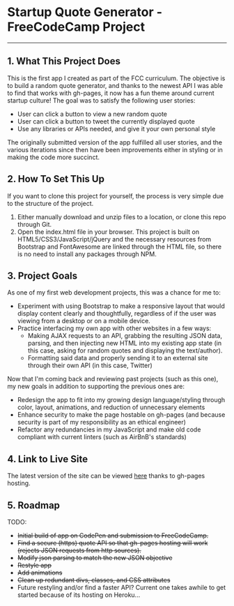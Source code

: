 # Startup Quote Generator - FreeCodeCamp Project
---
## 1. What This Project Does
This is the first app I created as part of the FCC curriculum. The objective is to build a random quote generator, and thanks to the newest API I was able to find that works with gh-pages, it now has a fun theme around current startup culture! The goal was to satisfy the following user stories:

* User can click a button to view a new random quote
* User can click a button to tweet the currently displayed quote
* Use any libraries or APIs needed, and give it your own personal style

The originally submitted version of the app fulfilled all user stories, and the various iterations since then have been improvements either in styling or in making the code more succinct.

## 2. How To Set This Up
If you want to clone this project for yourself, the process is very simple due to the structure of the project.

1. Either manually download and unzip files to a location, or clone this repo through Git.
2. Open the index.html file in your browser. This project is built on HTML5/CSS3/JavaScript/jQuery and the necessary resources from Bootstrap and FontAwesome are linked through the HTML file, so there is no need to install any packages through NPM.

## 3. Project Goals
As one of my first web development projects, this was a chance for me to:

* Experiment with using Bootstrap to make a responsive layout that would display content clearly and thoughtfully, regardless of if the user was viewing from a desktop or on a mobile device.
* Practice interfacing my own app with other websites in a few ways:
    * Making AJAX requests to an API, grabbing the resulting JSON data, parsing, and then injecting new HTML into my existing app state (in this case, asking for random quotes and displaying the text/author).
    * Formatting said data and properly sending it to an external site through their own API (in this case, Twitter)

Now that I'm coming back and reviewing past projects (such as this one), my new goals in addition to supporting the previous ones are:

* Redesign the app to fit into my growing design language/styling through color, layout, animations, and reduction of unnecessary elements
* Enhance security to make the page hostable on gh-pages (and because security is part of my responsibility as an ethical engineer)
* Refactor any redundancies in my JavaScript and make old code compliant with current linters (such as AirBnB's standards)

## 4. Link to Live Site
The latest version of the site can be viewed [here](https://stern-shawn.github.io/FCC-quoteGenerator/) thanks to gh-pages hosting.

## 5. Roadmap
TODO:

* ~~Initial build of app on CodePen and submission to FreeCodeCamp.~~
* ~~Find a secure (https) quote API so that gh-pages hosting will work (rejects JSON requests from http sources).~~
* ~~Modify json parsing to match the new JSON objective~~
* ~~Restyle app~~
* ~~Add animations~~
* ~~Clean up redundant divs, classes, and CSS attributes~~
* Future restyling and/or find a faster API? Current one takes awhile to get started because of its hosting on Heroku...
